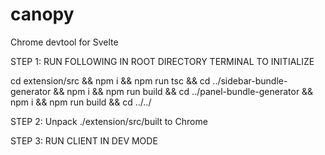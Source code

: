 # canopy
Chrome devtool for Svelte

STEP 1:
RUN FOLLOWING IN ROOT DIRECTORY TERMINAL TO INITIALIZE

cd extension/src && npm i && npm run tsc && cd ../sidebar-bundle-generator && npm i && npm run build && cd ../panel-bundle-generator && npm i && npm run build && cd ../../

STEP 2:
Unpack ./extension/src/built to Chrome

STEP 3:
RUN CLIENT IN DEV MODE